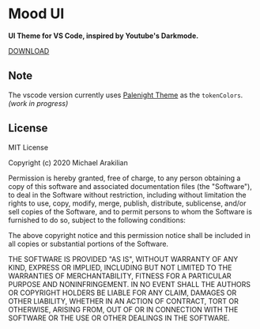 # Mood UI

**UI Theme for VS Code, inspired by Youtube's Darkmode.**


[DOWNLOAD](https://marketplace.visualstudio.com/items?itemName=arakilian0.mood-ui)

## Note
The vscode version currently uses [Palenight Theme](https://github.com/whizkydee/vscode-material-palenight-theme) 
as the `tokenColors`. *(work in progress)*

## License

MIT License

Copyright (c) 2020 Michael Arakilian

Permission is hereby granted, free of charge, to any person obtaining a copy
of this software and associated documentation files (the "Software"), to deal
in the Software without restriction, including without limitation the rights
to use, copy, modify, merge, publish, distribute, sublicense, and/or sell
copies of the Software, and to permit persons to whom the Software is
furnished to do so, subject to the following conditions:

The above copyright notice and this permission notice shall be included in all
copies or substantial portions of the Software.

THE SOFTWARE IS PROVIDED "AS IS", WITHOUT WARRANTY OF ANY KIND, EXPRESS OR
IMPLIED, INCLUDING BUT NOT LIMITED TO THE WARRANTIES OF MERCHANTABILITY,
FITNESS FOR A PARTICULAR PURPOSE AND NONINFRINGEMENT. IN NO EVENT SHALL THE
AUTHORS OR COPYRIGHT HOLDERS BE LIABLE FOR ANY CLAIM, DAMAGES OR OTHER
LIABILITY, WHETHER IN AN ACTION OF CONTRACT, TORT OR OTHERWISE, ARISING FROM,
OUT OF OR IN CONNECTION WITH THE SOFTWARE OR THE USE OR OTHER DEALINGS IN THE
SOFTWARE.